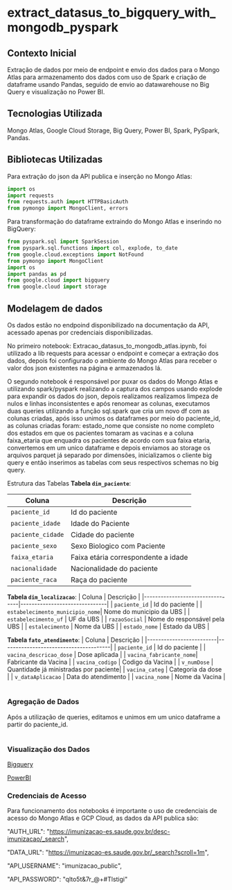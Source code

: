 # extract_datasus_to_bigquery_with_mongodb_pyspark
## Contexto Inicial
Extração de dados por meio de endpoint e envio dos dados para o Mongo Atlas para armazenamento dos dados com uso de Spark e criação de dataframe usando Pandas, seguido de envio ao datawarehouse no Big Query e visualização no Power BI.

## Tecnologias Utilizada
Mongo Atlas, Google Cloud Storage, Big Query, Power BI, Spark, PySpark, Pandas.

## Bibliotecas Utilizadas
Para extração do json da API publica e inserção no Mongo Atlas:
```python
import os
import requests
from requests.auth import HTTPBasicAuth
from pymongo import MongoClient, errors
```

Para transformação do dataframe extraindo do Mongo Atlas e inserindo no BigQuery:
```python
from pyspark.sql import SparkSession
from pyspark.sql.functions import col, explode, to_date
from google.cloud.exceptions import NotFound
from pymongo import MongoClient
import os
import pandas as pd
from google.cloud import bigquery
from google.cloud import storage
```

## Modelagem de dados
Os dados estão no endpoind disponibilizado na documentação da API, acessado apenas por credenciais disponibilizadas.

No primeiro notebook: Extracao_datasus_to_mongodb_atlas.ipynb, foi utilizado a lib requests para acessar o endpoint e começar a extração dos dados, depois foi configurado o ambiente do Mongo Atlas para receber o valor dos json existentes na página e armazenados lá.

O segundo notebook é responsável por puxar os dados do Mongo Atlas e utilizando spark/pyspark realizando a captura dos campos usando explode para expandir os dados do json, depois realizamos realizamos limpeza de nulos e linhas inconsistentes e após renomear as colunas, executamos duas queries utilizando a função sql.spark que cria um novo df com as colunas criadas, após isso unimos os dataframes por meio do paciente_id, as colunas criadas foram: estado_nome que consiste no nome completo dos estados em que os pacientes tomaram as vacinas e a coluna faixa_etaria que enquadra os pacientes de acordo com sua faixa etaria, convertemos em um unico dataframe e depois enviamos ao storage os arquivos parquet já separado por dimensões, inicializamos o cliente big query e então inserimos as tabelas com seus respectivos schemas no big query.

Estrutura das Tabelas
**Tabela `dim_paciente`**:

| Coluna           | Descrição                             |
|------------------|---------------------------------------|
| `paciente_id`    | Id do paciente                        |
| `paciente_idade` | Idade do Paciente                     |
| `paciente_cidade`| Cidade do paciente                    |
| `paciente_sexo`  | Sexo Biologico com Paciente           |
| `faixa_etaria`   | Faixa etária correspondente a idade   |
| `nacionalidade`  | Nacionalidade do paciente             |
| `paciente_raca`  | Raça do paciente                      |

**Tabela `dim_localizacao`**:
| Coluna                          | Descrição                     |
|---------------------------------|-------------------------------|
| `paciente_id`                   | Id do paciente                |
| `estabelecimento_municipio_nome`| Nome do municipio da UBS      |
| `estabelecimento_uf`            | UF da UBS                     |
| `razaoSocial`                   | Nome do responsável pela UBS  |
| `estalecimento`                 | Nome da UBS                   |
| `estado_nome`                   | Estado da UBS                 |


**Tabela `fato_atendimento`**:
| Coluna                  | Descrição                             |
|-------------------------|---------------------------------------|
| `paciente_id`           | Id do paciente                        |
| `vacina_descricao_dose` | Dose aplicada                         |
| `vacina_fabricante_nome`| Fabricante da Vacina                  |
| `vacina_codigo`         | Codigo da Vacina                      |
| `v_numDose`             | Quantidade já ministradas por paciente|
| `vacina_categ`          | Categoria da dose                     |
| `v_dataAplicacao`       | Data do atendimento                   |
| `vacina_nome`           | Nome da Vacina                        |

#
### Agregação de Dados
Após a utilização de queries, editamos e unimos em um unico dataframe a partir do paciente_id.
#
### Visualização dos Dados
[Bigquery](https://console.cloud.google.com/bigquery?ws=!1m4!1m3!3m2!1smywebscrap-423316!2sestudos_gcp)

[PowerBI](https://app.powerbi.com/groups/me/reports/6665096e-92e1-4515-85f5-e05794abb6c5?ctid=6c60811c-739e-4044-a1d3-8c56a8a50c87&pbi_source=linkShare)
### Credenciais de Acesso
Para funcionamento dos notebooks é importante o uso de credenciais de acesso do Mongo Atlas e GCP Cloud, as dados da API publica são:

"AUTH_URL": "https://imunizacao-es.saude.gov.br/desc-imunizacao/_search",

"DATA_URL": "https://imunizacao-es.saude.gov.br/_search?scroll=1m",

"API_USERNAME": "imunizacao_public",

"API_PASSWORD": "qlto5t&7r_@+#Tlstigi"
